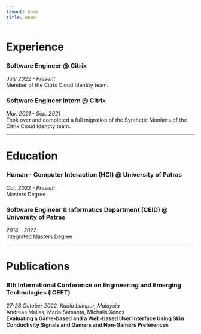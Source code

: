 ```yaml
---
layout: home
title: Home
---
```


# Experience

### Software Engineer @ Citrix
*July 2022 - Present*  
Member of the Citrix Cloud Identity team. 

### Software Engineer Intern @ Citrix
*Mar. 2021 - Sep. 2021*  
Took over and completed a full migration of the Synthetic Monitors of the Citrix Cloud Identity team. 

---
      
# Education    

### Human - Computer Interaction (HCI) @ University of Patras
*Oct. 2022 - Present*  
Masters Degree
### Software Engineer & Informatics Department (CEID) @ University of Patras
*2014 - 2022*  
Integrated Masters Degree
        
---

# Publications

### 8th International Conference on Engineering and Emerging Technologies (ICEET) 
*27-28 October 2022, Kuala Lumpur, Malaysia*  
Andreas Mallas, Maria Samanta, Michalis Xenos  
**Evaluating a Game-based and a Web-based User Interface Using Skin Conductivity Signals and Gamers and Non-Gamers Preferences**
